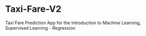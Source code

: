 # Taxi-Fare-V2
Taxi Fare Prediction App for the Introduction to Machine Learning, Supervised Learning - Regression
